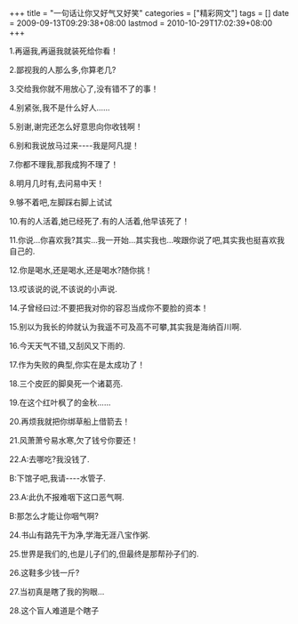 +++
title = "一句话让你又好气又好笑"
categories = ["精彩网文"]
tags = []
date = 2009-09-13T09:29:38+08:00
lastmod = 2010-10-29T17:02:39+08:00
+++



1.再逼我,再逼我就装死给你看！  

2.鄙视我的人那么多,你算老几?    

3.交给我你就不用放心了,没有错不了的事！ 

4.别紧张,我不是什么好人......  

5.别谢,谢完还怎么好意思向你收钱啊！ 



6.别和我说放马过来----我是阿凡提！ 

7.你都不理我,那我成狗不理了！ 

8.明月几时有,去问易中天！ 

9.够不着吧,左脚踩右脚上试试 

10.有的人活着,她已经死了.有的人活着,他早该死了！ 

11.你说...你喜欢我?其实...我一开始...其实我也...唉跟你说了吧,其实我也挺喜欢我自己的. 

12.你是喝水,还是喝水,还是喝水?随你挑！ 

13.哎该说的说,不该说的小声说.  

14.子曾经曰过:不要把我对你的容忍当成你不要脸的资本！ 

15.别以为我长的帅就认为我遥不可及高不可攀,其实我是海纳百川啊. 

16.今天天气不错,又刮风又下雨的. 

17.作为失败的典型,你实在是太成功了！ 

18.三个皮匠的脚臭死一个诸葛亮. 

19.在这个红叶枫了的金秋......  

20.再烦我就把你绑草船上借箭去！ 

21.风萧萧兮易水寒,欠了钱兮你要还！ 

22.A:去哪吃?我没钱了. 

   B:下馆子吧,我请----水管子.  

23.A:此仇不报难咽下这口恶气啊. 

   B:那怎么才能让你咽气啊?  

24.书山有路先干为净,学海无涯八宝作粥. 

25.世界是我们的,也是儿子们的,但最终是那帮孙子们的.   

26.这鞋多少钱一斤? 

27.当初真是瞎了我的狗眼... 

28.这个盲人难道是个瞎子